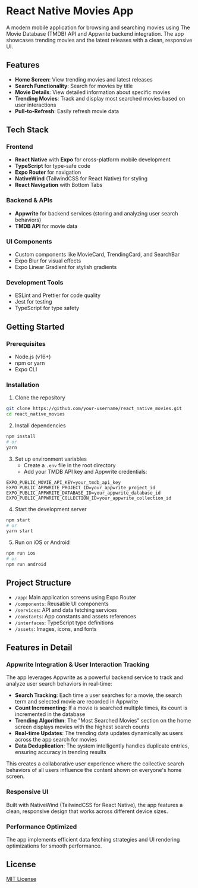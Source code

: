 # React Native Movies App

A modern mobile application for browsing and searching movies using The Movie Database (TMDB) API and Appwrite backend integration. The app showcases trending movies and the latest releases with a clean, responsive UI.

## Features

- **Home Screen**: View trending movies and latest releases
- **Search Functionality**: Search for movies by title
- **Movie Details**: View detailed information about specific movies
- **Trending Movies**: Track and display most searched movies based on user interactions
- **Pull-to-Refresh**: Easily refresh movie data

## Tech Stack

### Frontend
- **React Native** with **Expo** for cross-platform mobile development
- **TypeScript** for type-safe code
- **Expo Router** for navigation
- **NativeWind** (TailwindCSS for React Native) for styling
- **React Navigation** with Bottom Tabs

### Backend & APIs
- **Appwrite** for backend services (storing and analyzing user search behaviors)
- **TMDB API** for movie data

### UI Components
- Custom components like MovieCard, TrendingCard, and SearchBar
- Expo Blur for visual effects
- Expo Linear Gradient for stylish gradients

### Development Tools
- ESLint and Prettier for code quality
- Jest for testing
- TypeScript for type safety

## Getting Started

### Prerequisites
- Node.js (v16+)
- npm or yarn
- Expo CLI

### Installation

1. Clone the repository
```bash
git clone https://github.com/your-username/react_native_movies.git
cd react_native_movies
```

2. Install dependencies
```bash
npm install
# or
yarn
```

3. Set up environment variables
   - Create a `.env` file in the root directory
   - Add your TMDB API key and Appwrite credentials:
```
EXPO_PUBLIC_MOVIE_API_KEY=your_tmdb_api_key
EXPO_PUBLIC_APPWRITE_PROJECT_ID=your_appwrite_project_id
EXPO_PUBLIC_APPWRITE_DATABASE_ID=your_appwrite_database_id
EXPO_PUBLIC_APPWRITE_COLLECTION_ID=your_appwrite_collection_id
```

4. Start the development server
```bash
npm start
# or
yarn start
```

5. Run on iOS or Android
```bash
npm run ios
# or
npm run android
```

## Project Structure

- `/app`: Main application screens using Expo Router
- `/components`: Reusable UI components
- `/services`: API and data fetching services
- `/constants`: App constants and assets references
- `/interfaces`: TypeScript type definitions
- `/assets`: Images, icons, and fonts

## Features in Detail

### Appwrite Integration & User Interaction Tracking
The app leverages Appwrite as a powerful backend service to track and analyze user search behaviors in real-time:

- **Search Tracking**: Each time a user searches for a movie, the search term and selected movie are recorded in Appwrite
- **Count Incrementing**: If a movie is searched multiple times, its count is incremented in the database
- **Trending Algorithm**: The "Most Searched Movies" section on the home screen displays movies with the highest search counts
- **Real-time Updates**: The trending data updates dynamically as users across the app search for movies
- **Data Deduplication**: The system intelligently handles duplicate entries, ensuring accuracy in trending results

This creates a collaborative user experience where the collective search behaviors of all users influence the content shown on everyone's home screen.

### Responsive UI
Built with NativeWind (TailwindCSS for React Native), the app features a clean, responsive design that works across different device sizes.

### Performance Optimized
The app implements efficient data fetching strategies and UI rendering optimizations for smooth performance.

## License

[MIT License](LICENSE)
